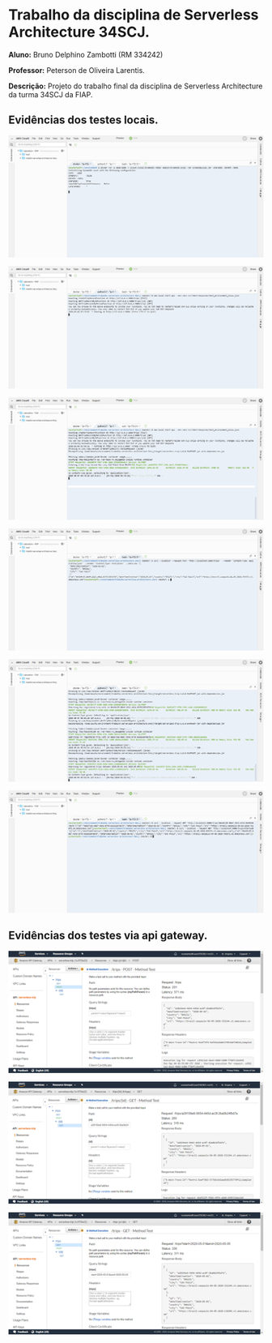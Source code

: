 # Trabalho da disciplina de Serverless Architecture 34SCJ.
**Aluno:** Bruno Delphino Zambotti (RM 334242)

**Professor:** Peterson de Oliveira Larentis.

**Descrição:** Projeto do trabalho final da disciplina de Serverless Architecture da turma 34SCJ da FIAP.

## Evidências dos testes locais.

![](images/local-proof-1.png)
  
![](images/local-proof-2.png)

![](images/local-proof-3.png)

![](images/local-proof-4.png)

![](images/local-proof-5.png)

![](images/local-proof-6.png)

## Evidências dos testes via api gateway.

![](images/api-gateway-proof-1.png)
  
![](images/api-gateway-proof-2.png)

![](images/api-gateway-proof-3.png)